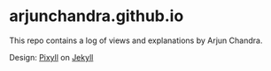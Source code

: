 # arjunchandra.github.io
This repo contains a log of views and explanations by Arjun Chandra. 

Design: [Pixyll](https://github.com/johnotander/pixyll) on [Jekyll](https://jekyllrb.com/)
